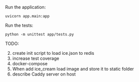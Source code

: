 Run the application:

```
uvicorn app.main:app
```

Run the tests:

```
python -m unittest app/tests.py
```

TODO: 

2. create init script to load ice.json to redis
3. increase test coverage
4. docker-compose
5. When add ice_cream load image and store it to static folder
6. describe Caddy server on host